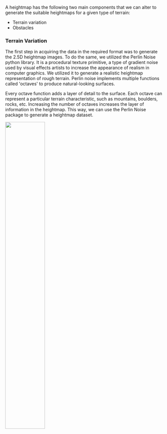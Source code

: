 
A heightmap has the following two main components that we can alter to generate the suitable heightmaps for a given type of terrain:
- Terrain variation
- Obstacles

### Terrain Variation
The first step in acquiring the data in the required format was to generate the 2.5D heightmap images. To do the same, we utilized the Perlin Noise python library. 
It is a procedural texture primitive, a type of gradient noise used by visual effects artists to increase the appearance of realism in computer graphics. 
We utilized it to generate a realistic heightmap representation of rough terrain. Perlin noise implements multiple functions called 'octaves' to produce natural-looking surfaces.

Every octave function adds a layer of detail to the surface. Each octave can represent a particular terrain characteristic, such as mountains, boulders, rocks, etc. 
Increasing the number of octaves increases the layer of information in the heightmap. This way, we can use the Perlin Noise package to generate a heightmap dataset.

<img src="https://github.com/SarangSutavani/Generative-Terrain-Reconstruction/assets/45416495/65987252-abb1-40d1-b98a-182c4c8f8a25" width=50% height=50%>
<!-- perlin_octave -->
